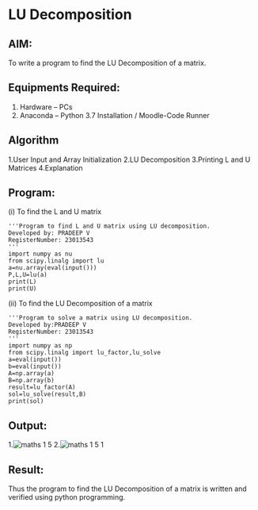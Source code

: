 # LU Decomposition 

## AIM:
To write a program to find the LU Decomposition of a matrix.

## Equipments Required:
1. Hardware – PCs
2. Anaconda – Python 3.7 Installation / Moodle-Code Runner

## Algorithm
1.User Input and Array Initialization 
2.LU Decomposition
3.Printing L and U Matrices
4.Explanation 

## Program:
(i) To find the L and U matrix
```
'''Program to find L and U matrix using LU decomposition.
Developed by: PRADEEP V
RegisterNumber: 23013543
'''
import numpy as nu
from scipy.linalg import lu
a=nu.array(eval(input()))
P,L,U=lu(a)
print(L)
print(U)
```
(ii) To find the LU Decomposition of a matrix
```
'''Program to solve a matrix using LU decomposition.
Developed by:PRADEEP V 
RegisterNumber: 23013543
'''
import numpy as np
from scipy.linalg import lu_factor,lu_solve
a=eval(input())
b=eval(input())
A=np.array(a)
B=np.array(b)
result=lu_factor(A)
sol=lu_solve(result,B)
print(sol)
```

## Output:
1.![maths 1 5](https://github.com/velupradeep/LU-Decomposition/assets/150329341/154b7bf9-4fb2-49e7-abd3-783055c754a6)
2.![maths 1 5 1](https://github.com/velupradeep/LU-Decomposition/assets/150329341/1bd705a9-f601-4120-98e6-aba603461398)



## Result:
Thus the program to find the LU Decomposition of a matrix is written and verified using python programming.

